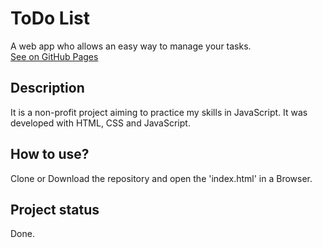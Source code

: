 # ToDo List
A web app who allows an easy way to manage your tasks. <br>
[See on GitHub Pages](https://andraderafa72.github.io/todolist/) 
## Description
It is a non-profit project aiming to practice my skills in JavaScript. It was developed with HTML, CSS and JavaScript. 
## How to use?
Clone or Download the repository and open the 'index.html' in a Browser.
## Project status
Done.
